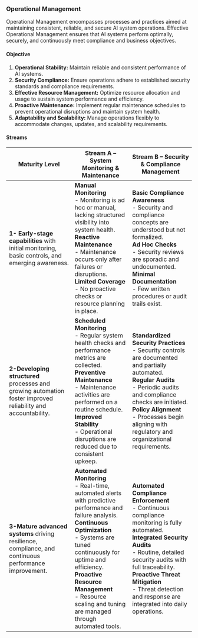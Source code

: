 ### Operational Management

Operational Management encompasses processes and practices aimed at maintaining consistent, reliable, and secure AI system operations. Effective Operational Management ensures that AI systems perform optimally, securely, and continuously meet compliance and business objectives.

#### Objective

1. **Operational Stability:** Maintain reliable and consistent performance of AI systems.
2. **Security Compliance:** Ensure operations adhere to established security standards and compliance requirements.
3. **Effective Resource Management:** Optimize resource allocation and usage to sustain system performance and efficiency.
4. **Proactive Maintenance:** Implement regular maintenance schedules to prevent operational disruptions and maintain system health.
5. **Adaptability and Scalability:** Manage operations flexibly to accommodate changes, updates, and scalability requirements.

#### Streams

| Maturity Level | Stream A – System Monitoring & Maintenance | Stream B – Security & Compliance Management |
|----------------|---------------------------------------------|---------------------------------------------|
| **1- Early-stage capabilities** with initial monitoring, basic controls, and emerging awareness. | **Manual Monitoring**<br>- Monitoring is ad hoc or manual, lacking structured visibility into system health.<br>**Reactive Maintenance**<br>- Maintenance occurs only after failures or disruptions.<br>**Limited Coverage**<br>- No proactive checks or resource planning in place. | **Basic Compliance Awareness**<br>- Security and compliance concepts are understood but not formalized.<br>**Ad Hoc Checks**<br>- Security reviews are sporadic and undocumented.<br>**Minimal Documentation**<br>- Few written procedures or audit trails exist. |
| **2-Developing structured** processes and growing automation foster improved reliability and accountability. | **Scheduled Monitoring**<br>- Regular system health checks and performance metrics are collected.<br>**Preventive Maintenance**<br>- Maintenance activities are performed on a routine schedule.<br>**Improved Stability**<br>- Operational disruptions are reduced due to consistent upkeep. | **Standardized Security Practices**<br>- Security controls are documented and partially automated.<br>**Regular Audits**<br>- Periodic audits and compliance checks are initiated.<br>**Policy Alignment**<br>- Processes begin aligning with regulatory and organizational requirements. |
| **3-Mature advanced systems** driving resilience, compliance, and continuous performance improvement. | **Automated Monitoring**<br>- Real-time, automated alerts with predictive performance and failure analysis.<br>**Continuous Optimization**<br>- Systems are tuned continuously for uptime and efficiency.<br>**Proactive Resource Management**<br>- Resource scaling and tuning are managed through automated tools. | **Automated Compliance Enforcement**<br>- Continuous compliance monitoring is fully automated.<br>**Integrated Security Audits**<br>- Routine, detailed security audits with full traceability.<br>**Proactive Threat Mitigation**<br>- Threat detection and response are integrated into daily operations. |
